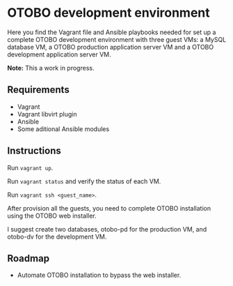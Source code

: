 # OTOBO development environment

Here you find the Vagrant file and Ansible playbooks needed for set up a complete OTOBO development environment with three guest VMs: a MySQL database VM, a OTOBO production application server VM and a OTOBO development application server VM.

**Note:** This a work in progress.

## Requirements

* Vagrant
* Vagrant libvirt plugin
* Ansible
* Some aditional Ansible modules

## Instructions

Run `vagrant up`.

Run `vagrant status` and verify the status of each VM.

Run `vagrant ssh <guest_name>`.

After provision all the guests, you need to complete OTOBO installation using the OTOBO web installer.

I suggest create two databases, otobo-pd for the production VM, and otobo-dv for the development VM.

## Roadmap

* Automate OTOBO installation to bypass the web installer.



